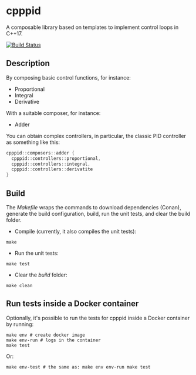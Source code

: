 # cpppid

A composable library based on templates to implement control loops in C++17.

[![Build Status](https://travis-ci.org/rvarago/cpppid.svg?branch=master)](https://travis-ci.org/rvarago/cpppid)

## Description

By composing basic control functions, for instance:
* Proportional
* Integral
* Derivative

With a suitable composer, for instance:
* Adder

You can obtain complex controllers, in particular, the classic PID controller as something like this:

```cpp
cpppid::composers::adder {
  cpppid::controllers::proportional,
  cpppid::controllers::integral,
  cpppid::controllers::derivatite 
}
```

## Build

The _Makefile_ wraps the commands to download dependencies (Conan), generate the build configuration, build, run the unit tests, and clear the build folder.

* Compile (currently, it also compiles the unit tests):

```
make
```

* Run the unit tests:

```
make test
```

* Clear the _build_ folder:

```
make clean
```

## Run tests inside a Docker container

Optionally, it's possible to run the tests for cpppid inside a Docker container by running:

```
make env # create docker image
make env-run # logs in the container
make test
```

Or:

```
make env-test # the same as: make env env-run make test
```
